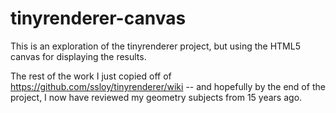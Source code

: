 # tinyrenderer-canvas

This is an exploration of the tinyrenderer project, but using the HTML5 canvas
for displaying the results.

The rest of the work I just copied off of
https://github.com/ssloy/tinyrenderer/wiki -- and hopefully by the end of the
project, I now have reviewed my geometry subjects from 15 years ago.
